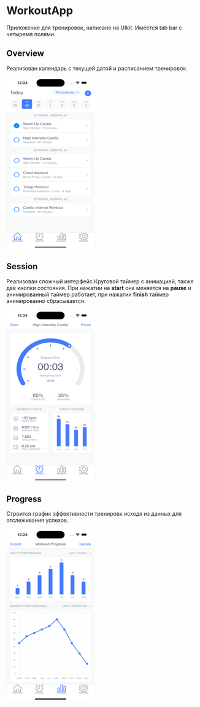 #  WorkoutApp
 Приложение для тренировок, написано на UIkit. Имеется tab bar с четыремя полями. 

##  __Overview__  
Реализован календарь с текущей датой и расписанием тренировок.  

<img src="https://raw.githubusercontent.com/Allison-cr/WorkoutApp/main/tried/utils/Simulator%20Screenshot%20-%20iPhone%2014%20Pro%20-%202024-01-30%20at%2000.24.17.png"  width="230" height="450">

## __Session__ 
Реализован сложный интерфейс.Круговой таймер с анимацией, также две кнопки состояния. При нажатии на __start__ она меняется на __pause__ и анимированный таймер работает, при нажатии __finish__ таймер анимированно сбрасывается.  

<img src="https://raw.githubusercontent.com/Allison-cr/WorkoutApp/main/tried/utils/Simulator%20Screenshot%20-%20iPhone%2014%20Pro%20-%202024-01-30%20at%2000.24.31.png"  width="230" height="450">

## __Progress__ 
Строится график эффективности тренировк исходя из данных для отслеживания успехов.  

<img src="https://raw.githubusercontent.com/Allison-cr/WorkoutApp/main/tried/utils/Simulator%20Screenshot%20-%20iPhone%2014%20Pro%20-%202024-01-30%20at%2000.24.35.png"  width="230" height="450">






